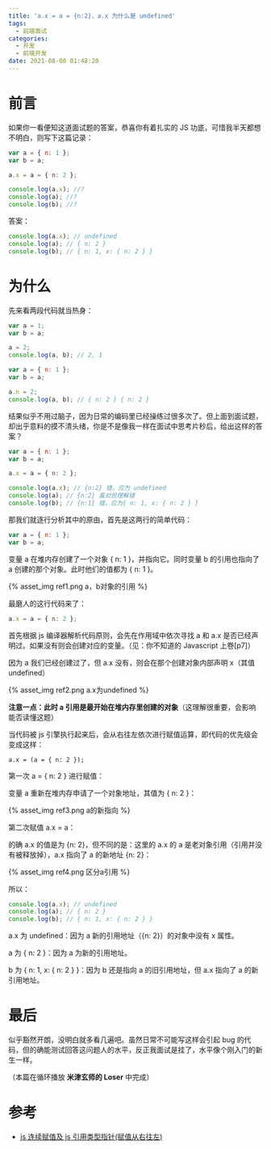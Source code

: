```yaml
---
title: 'a.x = a = {n:2}，a.x 为什么是 undefined'
tags:
  - 前端面试
categories:
  - 开发
  - 前端开发
date: 2021-08-08 01:48:20
---
```



# 前言

如果你一看便知这道面试题的答案，恭喜你有着扎实的 JS 功底，可惜我半天都想不明白，则写下这篇记录：

```js
var a = { n: 1 };
var b = a;

a.x = a = { n: 2 };

console.log(a.x); //?
console.log(a); //?
console.log(b); //?
```

答案：

```js
console.log(a.x); // undefined
console.log(a); // { n: 2 }
console.log(b); // { n: 1, x: { n: 2 } }
```

# 为什么

先来看两段代码就当热身：

```js
var a = 1;
var b = a;

a = 2;
console.log(a, b); // 2, 1
```

```js
var a = { n: 1 };
var b = a;

a.n = 2;
console.log(a, b); // { n: 2 } { n: 2 }
```

结果似乎不用过脑子，因为日常的编码里已经操练过很多次了。但上面到面试题，却出乎意料的摸不清头绪，你是不是像我一样在面试中思考片秒后，给出这样的答案？

```js
var a = { n: 1 };
var b = a;

a.x = a = { n: 2 };

console.log(a.x); // {n:2} 错，应为 undefined
console.log(a); // {n:2} 虽对但理解错
console.log(b); // {n:1} 错，应为{ n: 1, x: { n: 2 } }
```

那我们就逐行分析其中的原由，首先是这两行的简单代码：

```js
var a = { n: 1 };
var b = a;
```

变量 a 在堆内存创建了一个对象 { n: 1 }，并指向它。同时变量 b 的引用也指向了 a 创建的那个对象。此时他们的值都为 { n: 1 }。

{% asset_img ref1.png a，b对象的引用 %}

最磨人的这行代码来了：

```js
a.x = a = { n: 2 };
```

首先根据 js 编译器解析代码原则，会先在作用域中依次寻找 a 和 a.x 是否已经声明过。如果没有则会创建对应的变量。（见：你不知道的 Javascript 上卷[p7]）

因为 a 我们已经创建过了，但 a.x 没有，则会在那个创建对象内部声明 x（其值 undefined）

{% asset_img ref2.png a.x为undefined %}

**注意一点：此时 a 引用是最开始在堆内存里创建的对象**（这理解很重要，会影响能否读懂这题）

当代码被 js 引擎执行起来后，会从右往左依次进行赋值运算，即代码的优先级会变成这样：

```text
a.x = (a = { n: 2 });
```

第一次 a = { n: 2 } 进行赋值：

变量 a 重新在堆内存申请了一个对象地址，其值为 { n: 2 }：

{% asset_img ref3.png a的新指向 %}

第二次赋值 a.x = a：

的确 a.x 的值是为 {n: 2}，但不同的是：这里的 a.x 的 a 是老对象引用（引用并没有被释放掉），a.x 指向了 a 的新地址 {n: 2}：

{% asset_img ref4.png 区分a引用 %}

所以：

```js
console.log(a.x); // undefined
console.log(a); // { n: 2 }
console.log(b); // { n: 1, x: { n: 2 } }
```

a.x 为 undefined：因为 a 新的引用地址（{n: 2}）的对象中没有 x 属性。

a 为 { n: 2 }：因为 a 为新的引用地址。

b 为 { n: 1, x: { n: 2 } }：因为 b 还是指向 a 的旧引用地址，但 a.x 指向了 a 的新引用地址。

# 最后

似乎豁然开朗，没明白就多看几遍吧。虽然日常不可能写这样会引起 bug 的代码，但的确能测试回答这问题人的水平，反正我面试是挂了，水平像个刚入门的新生一样。

（本篇在循环播放 **米津玄师的 Loser** 中完成）

# 参考

- [js 连续赋值及 js 引用类型指针(赋值从右往左)](https://zhuanlan.zhihu.com/p/102085119)
